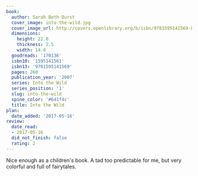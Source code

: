 ```yaml
---
book:
  author: Sarah Beth Durst
  cover_image: into-the-wild.jpg
  cover_image_url: http://covers.openlibrary.org/b/isbn/9781595141569-L.jpg
  dimensions:
    height: 22.0
    thickness: 2.5
    width: 14.8
  goodreads: '170136'
  isbn10: '1595141561'
  isbn13: '9781595141569'
  pages: 260
  publication_year: '2007'
  series: Into the Wild
  series_position: '1'
  slug: into-the-wild
  spine_color: '#641f4c'
  title: Into the Wild
plan:
  date_added: '2017-05-16'
review:
  date_read:
  - 2017-05-16
  did_not_finish: false
  rating: 2
---
```


Nice enough as a children's book. A tad too predictable for me, but very colorful and full of fairytales.

